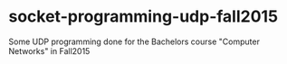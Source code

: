 # socket-programming-udp-fall2015
Some UDP programming done for the Bachelors course "Computer Networks" in Fall2015

